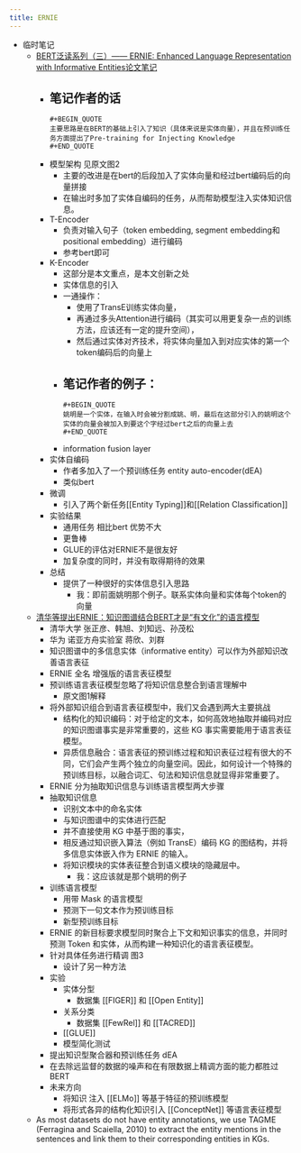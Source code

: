 ```yaml
---
title: ERNIE
---
```


- 临时笔记
	- [BERT泛读系列（三）—— ERNIE: Enhanced Language Representation with Informative Entities论文笔记](https://www.jianshu.com/p/5e12e6edbd59)
		- 笔记作者的话
			-
			  #+BEGIN_QUOTE
			  主要思路是在BERT的基础上引入了知识（具体来说是实体向量），并且在预训练任务方面提出了Pre-training for Injecting Knowledge
			  #+END_QUOTE
		- 模型架构 见原文图2
			- 主要的改进是在bert的后段加入了实体向量和经过bert编码后的向量拼接
			- 在输出时多加了实体自编码的任务，从而帮助模型注入实体知识信息。
		- T-Encoder
			- 负责对输入句子（token embedding, segment embedding和positional embedding）进行编码
			- 参考bert即可
		- K-Encoder
			- 这部分是本文重点，是本文创新之处
			- 实体信息的引入
			- 一通操作：
				- 使用了TransE训练实体向量，
				- 再通过多头Attention进行编码（其实可以用更复杂一点的训练方法，应该还有一定的提升空间），
				- 然后通过实体对齐技术，将实体向量加入到对应实体的第一个token编码后的向量上
			- 笔记作者的例子：
				-
				  #+BEGIN_QUOTE
				  姚明是一个实体，在输入时会被分割成姚、明，最后在这部分引入的姚明这个实体的向量会被加入到要这个字经过bert之后的向量上去
				  #+END_QUOTE
			- information fusion layer
		- 实体自编码
			- 作者多加入了一个预训练任务 entity auto-encoder(dEA)
			- 类似bert
		- 微调
			- 引入了两个新任务[[Entity Typing]]和[[Relation Classification]]
		- 实验结果
			- 通用任务 相比bert 优势不大
			- 更鲁棒
			- GLUE的评估对ERNIE不是很友好
			- 加复杂度的同时，并没有取得期待的效果
		- 总结
			- 提供了一种很好的实体信息引入思路
				- 我：即前面姚明那个例子。联系实体向量和实体每个token的向量
	- [清华等提出ERNIE：知识图谱结合BERT才是“有文化”的语言模型](https://www.linkresearcher.com/theses/040314ac-e50f-4208-a302-75b2bb3d5d2a)
		- 清华大学 张正彦、韩旭、刘知远、孙茂松
		- 华为 诺亚方舟实验室 蒋欣、刘群
		- 知识图谱中的多信息实体（informative entity）可以作为外部知识改善语言表征
		- ERNIE 全名 增强版的语言表征模型
		- 预训练语言表征模型忽略了将知识信息整合到语言理解中
			- 原文图1解释
		- 将外部知识组合到语言表征模型中，我们又会遇到两大主要挑战
			- 结构化的知识编码：对于给定的文本，如何高效地抽取并编码对应的知识图谱事实是非常重要的，这些 KG 事实需要能用于语言表征模型。
			- 异质信息融合：语言表征的预训练过程和知识表征过程有很大的不同，它们会产生两个独立的向量空间。因此，如何设计一个特殊的预训练目标，以融合词汇、句法和知识信息就显得非常重要了。
		- ERNIE 分为抽取知识信息与训练语言模型两大步骤
		- 抽取知识信息
			- 识别文本中的命名实体
			- 与知识图谱中的实体进行匹配
			- 并不直接使用 KG 中基于图的事实，
			- 相反通过知识嵌入算法（例如 TransE）编码 KG 的图结构，并将多信息实体嵌入作为 ERNIE 的输入。
			- 将知识模块的实体表征整合到语义模块的隐藏层中。
				- 我：这应该就是那个姚明的例子
		- 训练语言模型
			- 用带 Mask 的语言模型
			- 预测下一句文本作为预训练目标
			- 新型预训练目标
		- ERNIE 的新目标要求模型同时聚合上下文和知识事实的信息，并同时预测 Token 和实体，从而构建一种知识化的语言表征模型。
		- 针对具体任务进行精调 图3
			- 设计了另一种方法
		- 实验
			- 实体分型
				- 数据集 [[FIGER]] 和 [[Open Entity]]
			- 关系分类
				- 数据集 [[FewRel]] 和 [[TACRED]]
			- [[GLUE]]
			- 模型简化测试
		- 提出知识型聚合器和预训练任务 dEA
		- 在去除远监督的数据的噪声和在有限数据上精调方面的能力都胜过 BERT
		- 未来方向
			- 将知识 注入 [[ELMo]] 等基于特征的预训练模型
			- 将形式各异的结构化知识引入 [[ConceptNet]] 等语言表征模型
	- As most datasets do not have entity annotations, we use TAGME (Ferragina and Scaiella, 2010) to extract the entity mentions in the sentences and link them to their corresponding entities in KGs.